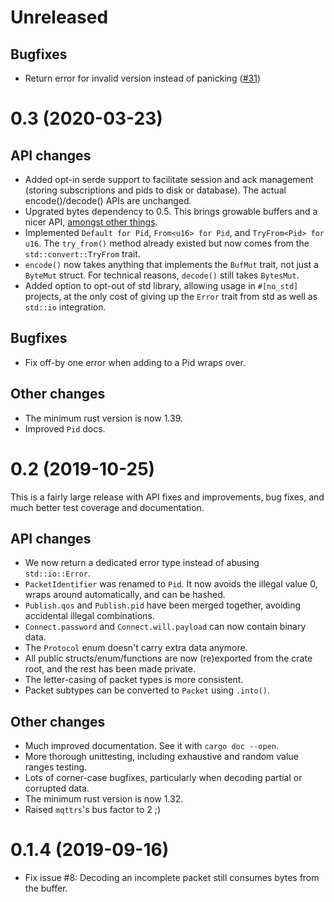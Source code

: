 # Unreleased

## Bugfixes

* Return error for invalid version instead of panicking ([#31](https://github.com/00imvj00/mqttrs/pull/31))


# 0.3 (2020-03-23)

## API changes

* Added opt-in serde support to facilitate session and ack management (storing subscriptions and
  pids to disk or database). The actual encode()/decode() APIs are unchanged.
* Upgrated bytes dependency to 0.5. This brings growable buffers and a nicer API, [amongst other
  things](https://github.com/tokio-rs/bytes/blob/master/CHANGELOG.md).
* Implemented `Default for Pid`, `From<u16> for Pid`, and `TryFrom<Pid> for u16`. The `try_from()`
  method already existed but now comes from the `std::convert::TryFrom` trait.
* `encode()` now takes anything that implements the `BufMut` trait, not just a `ByteMut` struct. For
  technical reasons, `decode()` still takes `BytesMut`.
* Added option to opt-out of std library, allowing usage in `#[no_std]` projects, at the only cost
  of giving up the `Error` trait from std as well as `std::io` integration.

## Bugfixes

* Fix off-by one error when adding to a Pid wraps over.

## Other changes

* The minimum rust version is now 1.39.
* Improved `Pid` docs.


# 0.2 (2019-10-25)

This is a fairly large release with API fixes and improvements, bug fixes, and much better test
coverage and documentation.

## API changes

* We now return a dedicated error type instead of abusing `std::io::Error`.
* `PacketIdentifier` was renamed to `Pid`. It now avoids the illegal value 0, wraps around automatically, and can be hashed.
* `Publish.qos` and `Publish.pid` have been merged together, avoiding accidental illegal combinations.
* `Connect.password` and `Connect.will.payload` can now contain binary data.
* The `Protocol` enum doesn't carry extra data anymore.
* All public structs/enum/functions are now (re)exported from the crate root, and the rest has been made private.
* The letter-casing of packet types is more consistent.
* Packet subtypes can be converted to `Packet` using `.into()`.

## Other changes

* Much improved documentation. See it with `cargo doc --open`.
* More thorough unittesting, including exhaustive and random value ranges testing.
* Lots of corner-case bugfixes, particularly when decoding partial or corrupted data.
* The minimum rust version is now 1.32.
* Raised `mqttrs`'s bus factor to 2 ;)


# 0.1.4 (2019-09-16)

* Fix issue #8: Decoding an incomplete packet still consumes bytes from the buffer.
